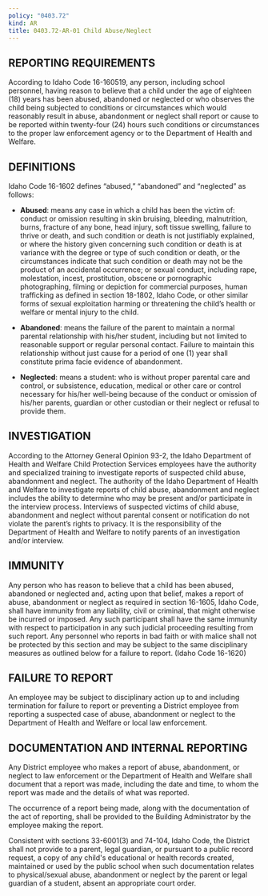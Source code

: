 ```yaml
---
policy: "0403.72"
kind: AR
title: 0403.72-AR-01 Child Abuse/Neglect
---
```


## REPORTING REQUIREMENTS
According to Idaho Code 16-160519, any person, including school personnel, having reason to believe that a child under the age of eighteen (18) years has been abused, abandoned or neglected or who observes the child being subjected to conditions or circumstances which would reasonably result in abuse, abandonment or neglect shall report or cause to be reported within twenty-four (24) hours such conditions or circumstances to the proper law enforcement agency or to the Department of Health and Welfare.


## DEFINITIONS
Idaho Code 16-1602 defines “abused,” “abandoned” and “neglected” as follows:

- **Abused**: means any case in which a child has been the victim of: conduct or omission resulting in skin bruising, bleeding, malnutrition, burns, fracture of any bone, head injury, soft tissue swelling, failure to thrive or death, and such condition or death is not justifiably explained, or where the history given concerning such condition or death is at variance with the degree or type of such condition or death, or the circumstances indicate that such condition or death may not be the product of an accidental occurrence; or sexual conduct, including rape, molestation, incest, prostitution, obscene or pornographic photographing, filming or depiction for commercial purposes, human trafficking as defined in section 18-1802, Idaho Code, or other similar forms of sexual exploitation harming or threatening the child’s health or welfare or mental injury to the child.

- **Abandoned**: means the failure of the parent to maintain a normal parental relationship with his/her student, including but not limited to reasonable support or regular personal contact. Failure to maintain this relationship without just cause for a period of one (1) year shall constitute prima facie evidence of abandonment.

- **Neglected**: means a student: who is without proper parental care and control, or subsistence, education, medical or other care or control necessary for his/her well-being because of the conduct or omission of his/her parents, guardian or other custodian or their neglect or refusal to provide them.


## INVESTIGATION

According to the Attorney General Opinion 93-2, the Idaho Department of Health and Welfare Child Protection Services employees have the authority and specialized training to investigate reports of suspected child abuse, abandonment and neglect.  The authority of the Idaho Department of Health and Welfare to investigate reports of child abuse, abandonment and neglect includes the ability to determine who may be present and/or participate in the interview process.  Interviews of suspected victims of child abuse, abandonment and neglect without parental consent or notification do not violate the parent’s rights to privacy.  It is the responsibility of the Department of Health and Welfare to notify parents of an investigation and/or interview.


## IMMUNITY

Any person who has reason to believe that a child has been abused, abandoned or neglected and, acting upon that belief, makes a report of abuse, abandonment or neglect as required in section 16-1605, Idaho Code, shall have immunity from any liability, civil or criminal, that might otherwise be incurred or imposed.  Any such participant shall have the same immunity with respect to participation in any such judicial proceeding resulting from such report.  Any personnel who reports in bad faith or with malice shall not be protected by this section and may be subject to the same disciplinary measures as outlined below for a failure to report.  (Idaho Code 16-1620)


## FAILURE TO REPORT

An employee may be subject to disciplinary action up to and including termination for failure to report or preventing a District employee from reporting a suspected case of abuse, abandonment or neglect to the Department of Health and Welfare or local law enforcement.


## DOCUMENTATION AND INTERNAL REPORTING

Any District employee who makes a report of abuse, abandonment,  or neglect to law enforcement or the Department of Health and Welfare shall document that a report was made, including the date and time, to whom the report was made and the details of what was reported.

The occurrence of a report being made, along with the documentation of the act of reporting, shall be provided to the Building Administrator by the employee making the report.

Consistent with sections 33-6001(3) and 74-104, Idaho Code, the District shall not provide to a parent, legal guardian, or pursuant to a public record request, a copy of any child's educational or health records created, maintained or used by the public school when such documentation relates to physical/sexual abuse, abandonment or neglect by the parent or legal guardian of a student, absent an appropriate court order.

